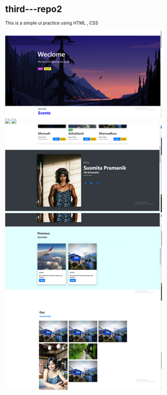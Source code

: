 # third---repo2
This is a simple ui practice using HTML , CSS 


<img src = "new_pic2.png">
<img src = "new_pic11.png">
<img src = "new_pic7.png">
<img src = "new_pic3.png">

<img src = "new_pic5.png">
<img src = "new_pic6.png">

